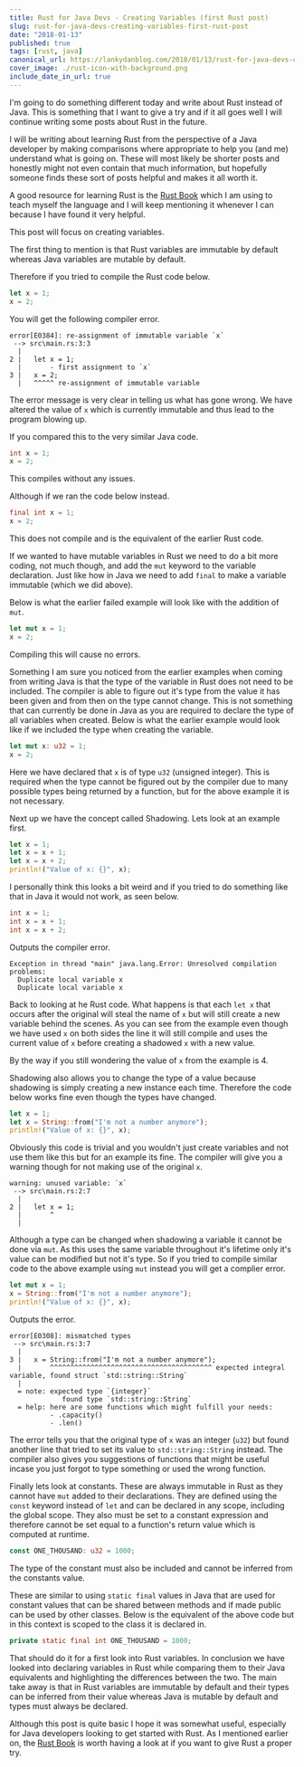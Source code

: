 ```yaml
---
title: Rust for Java Devs - Creating Variables (first Rust post)
slug: rust-for-java-devs-creating-variables-first-rust-post
date: "2018-01-13"
published: true
tags: [rust, java]
canonical_url: https://lankydanblog.com/2018/01/13/rust-for-java-devs-creating-variables-first-rust-post/
cover_image: ./rust-icon-with-background.png
include_date_in_url: true
---
```


I'm going to do something different today and write about Rust instead of Java. This is something that I want to give a try and if it all goes well I will continue writing some posts about Rust in the future.

I will be writing about learning Rust from the perspective of a Java developer by making comparisons where appropriate to help you (and me) understand what is going on. These will most likely be shorter posts and honestly might not even contain that much information, but hopefully someone finds these sort of posts helpful and makes it all worth it.

A good resource for learning Rust is the [Rust Book](https://doc.rust-lang.org/book/second-edition/ch01-00-introduction.html) which I am using to teach myself the language and I will keep mentioning it whenever I can because I have found it very helpful.

This post will focus on creating variables.

The first thing to mention is that Rust variables are immutable by default whereas Java variables are mutable by default.

Therefore if you tried to compile the Rust code below.

```rust
let x = 1;
x = 2;
```

You will get the following compiler error.

```
error[E0384]: re-assignment of immutable variable `x`
 --> src\main.rs:3:3
  |
2 |   let x = 1;
  |       - first assignment to `x`
3 |   x = 2;
  |   ^^^^^ re-assignment of immutable variable
```

The error message is very clear in telling us what has gone wrong. We have altered the value of `x` which is currently immutable and thus lead to the program blowing up.

If you compared this to the very similar Java code.

```java
int x = 1;
x = 2;
```

This compiles without any issues.

Although if we ran the code below instead.

```java
final int x = 1;
x = 2;
```

This does not compile and is the equivalent of the earlier Rust code.

If we wanted to have mutable variables in Rust we need to do a bit more coding, not much though, and add the `mut` keyword to the variable declaration. Just like how in Java we need to add `final` to make a variable immutable (which we did above).

Below is what the earlier failed example will look like with the addition of `mut`.

```rust
let mut x = 1;
x = 2;
```

Compiling this will cause no errors.

Something I am sure you noticed from the earlier examples when coming from writing Java is that the type of the variable in Rust does not need to be included. The compiler is able to figure out it's type from the value it has been given and from then on the type cannot change. This is not something that can currently be done in Java as you are required to declare the type of all variables when created. Below is what the earlier example would look like if we included the type when creating the variable.

```rust
let mut x: u32 = 1;
x = 2;
```

Here we have declared that `x` is of type `u32` (unsigned integer). This is required when the type cannot be figured out by the compiler due to many possible types being returned by a function, but for the above example it is not necessary.

Next up we have the concept called Shadowing. Lets look at an example first.

```rust
let x = 1;
let x = x + 1;
let x = x + 2;
println!("Value of x: {}", x);
```

I personally think this looks a bit weird and if you tried to do something like that in Java it would not work, as seen below.

```java
int x = 1;
int x = x + 1;
int x = x + 2;
```

Outputs the compiler error.

```
Exception in thread "main" java.lang.Error: Unresolved compilation problems: 
  Duplicate local variable x
  Duplicate local variable x
```

Back to looking at he Rust code. What happens is that each `let x` that occurs after the original will steal the name of `x` but will still create a new variable behind the scenes. As you can see from the example even though we have used `x` on both sides the line it will still compile and uses the current value of `x` before creating a shadowed `x` with a new value.

By the way if you still wondering the value of `x` from the example is 4.

Shadowing also allows you to change the type of a value because shadowing is simply creating a new instance each time. Therefore the code below works fine even though the types have changed.

```rust
let x = 1;
let x = String::from("I'm not a number anymore");
println!("Value of x: {}", x);
```

Obviously this code is trivial and you wouldn't just create variables and not use them like this but for an example its fine. The compiler will give you a warning though for not making use of the original `x`.

```
warning: unused variable: `x`
 --> src\main.rs:2:7
  |
2 |   let x = 1;
  |       ^
  |
```

Although a type can be changed when shadowing a variable it cannot be done via `mut`. As this uses the same variable throughout it's lifetime only it's value can be modified but not it's type. So if you tried to compile similar code to the above example using `mut` instead you will get a complier error.

```rust
let mut x = 1;
x = String::from("I'm not a number anymore");
println!("Value of x: {}", x);
```

Outputs the error.

```
error[E0308]: mismatched types
 --> src\main.rs:3:7
  |
3 |   x = String::from("I'm not a number anymore");
  |       ^^^^^^^^^^^^^^^^^^^^^^^^^^^^^^^^^^^^^^^^ expected integral variable, found struct `std::string::String`
  |
  = note: expected type `{integer}`
             found type `std::string::String`
  = help: here are some functions which might fulfill your needs:
          - .capacity()
          - .len()
```

The error tells you that the original type of `x` was an integer (`u32`) but found another line that tried to set its value to `std::string::String` instead. The compiler also gives you suggestions of functions that might be useful incase you just forgot to type something or used the wrong function.

Finally lets look at constants. These are always immutable in Rust as they cannot have `mut` added to their declarations. They are defined using the `const` keyword instead of `let` and can be declared in any scope, including the global scope. They also must be set to a constant expression and therefore cannot be set equal to a function's return value which is computed at runtime.

```rust
const ONE_THOUSAND: u32 = 1000;
```

The type of the constant must also be included and cannot be inferred from the constants value.

These are similar to using `static final` values in Java that are used for constant values that can be shared between methods and if made public can be used by other classes. Below is the equivalent of the above code but in this context is scoped to the class it is declared in.

```java
private static final int ONE_THOUSAND = 1000;
```

That should do it for a first look into Rust variables. In conclusion we have looked into declaring variables in Rust while comparing them to their Java equivalents and highlighting the differences between the two. The main take away is that in Rust variables are immutable by default and their types can be inferred from their value whereas Java is mutable by default and types must always be declared.

Although this post is quite basic I hope it was somewhat useful, especially for Java developers looking to get started with Rust. As I mentioned earlier on, the [Rust Book](https://doc.rust-lang.org/book/second-edition/ch01-00-introduction.html) is worth having a look at if you want to give Rust a proper try.